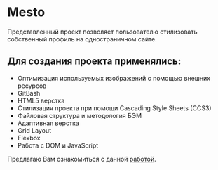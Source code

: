 # Mesto

Представленный проект позволяет пользователю стилизовать собственный профиль на одностраничном сайте.

## Для создания проекта применялись:

+ Оптимизация используемых изображений с помощью внешних ресурсов
+ GitBash
+ HTML5 верстка
+ Стилизация проекта при помощи Cascading Style Sheets (CCS3)
+ Файловая структура и методология БЭМ
+ Адаптивная верстка
+ Grid Layout
+ Flexbox
+ Работа с DOM и JavaScript



Предлагаю Вам ознакомиться с данной  [работой](https://mk-wrona.github.io/mesto/).
